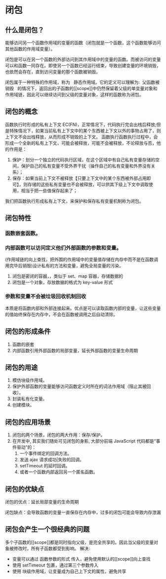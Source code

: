 # 闭包

## 什么是闭包？

能够访问另一个函数作用域的变量的函数（闭包就是一个函数，这个函数能够访问其他函数的作用域变量）。

闭包是可以在另一个函数的外部访问到其作用域中的变量的函数。而被访问的变量可以和函数一同存在。即使另一个函数已经运行结束，导致创建变量的环境销毁，也依然会存在，直到访问变量的那个函数被销毁。

闭包属于一种特殊的作用域，称为   静态作用域。它的定义可以理解为:  父函数被销毁   的情况下，返回出的子函数的[[scope]]中仍然保留着父级的单变量对象和作用域链，因此可以继续访问到父级的变量对象，这样的函数称为闭包。

## 闭包的概念

函数执行时形成的私有上下文 EC(FN)，正常情况下，代码执行完会出栈后释放;但是特殊情况下，如果当前私有上下文中的某个东西被上下文以外的事物占用了，则上下文不会出栈释放，从而形成不销毁的上下文。 函数执行函数执行过程中，会形成一个全新的私有上下文，可能会被释放，可能不会被释放，不论释放与否，他的作用是：

1. 保护：划分一个独立的代码执行区域，在这个区域中有自己私有变量存储的空间，保护自己的私有变量不受外界干扰（操作自己的私有变量和外界没有关系）；
2. 保存：如果当前上下文不被释放【只要上下文中的某个东西被外部占用即可】，则存储的这些私有变量也不会被释放，可以供其下级上下文中调取使用，相当于把一些值保存起来了；

我们把函数执行形成私有上下文，来保护和保存私有变量机制称为闭包。

## 闭包特性

### 函数嵌套函数。

### 内部函数可以访问定义他们外部函数的参数和变量。

(作用域链的向上查找，把外围的作用域中的变量值存储在内存中而不是在函数调用完毕后销毁)设计私有的方法和变量，避免全局变量的污染。

1.  闭包是密闭的容器，，类似于 set、map 容器，存储数据的
2.  闭包是一个对象，存放数据的格式为 key-value 形式

### 参数和变量不会被垃圾回收机制回收

本质是将函数内部和外部连接起来。优点是可以读取函数内部的变量，让这些变量的值始终保存在内存中，不会在函数被调用之后自动清除。

## 闭包的形成条件

1. 函数的嵌套
2. 内部函数引用外部函数的局部变量，延长外部函数的变量生命周期

## 闭包的用途

1.  模仿块级作用域。
2.  保护外部函数的变量能够访问函数定义时所在的词法作用域（阻止其被回收）。
3.  封装私有化变量。
4.  创建模块。

## 闭包的应用场景

1. 闭包的两个场景，闭包的两大作用：保存/保护。
2. 在开发中, 其实我们随处可见闭包的身影, 大部分前端 JavaScript 代码都是“事件驱动”的：
   1. 一个事件绑定的回调方法。
   2. 发送 ajax 请求成功|失败的回调。
   3. setTimeout 的延时回调。
   4. 或者一个函数内部返回另一个匿名函数。

## 闭包的优缺点

闭包的优点：延长局部变量的生命周期

闭包缺点：会导致函数的变量一直保存在内存中，过多的闭包可能会导致内存泄漏

## 闭包会产生一个很经典的问题

多个子函数的[[scope]]都是同时指向父级，是完全共享的。因此当父级的变量对象被修改时，所有子函数都受到影响。
解决:

- 变量可以通过 函数参数的形式 传入，避免使用默认的[[scope]]向上查找
- 使用 setTimeout 包裹，通过第三个参数传入
- 使用 块级作用域，让变量成为自己上下文的属性，避免共享
